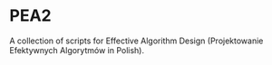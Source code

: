 # PEA2

A collection of scripts for Effective Algorithm Design (Projektowanie Efektywnych Algorytmów in Polish).
